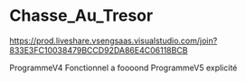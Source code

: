 # Chasse_Au_Tresor
https://prod.liveshare.vsengsaas.visualstudio.com/join?833E3FC10038479BCCD92DA86E4C06118BCB

ProgrammeV4 Fonctionnel a foooond
ProgrammeV5 explicité
